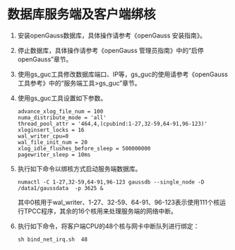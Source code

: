 # 数据库服务端及客户端绑核<a name="ZH-CN_TOPIC_0263913273"></a>

1.  安装openGauss数据库，具体操作请参考《openGauss 安装指南》。
2.  停止数据库，具体操作请参考《openGauss 管理员指南》中的“启停openGauss”章节。
3.  使用gs\_guc工具修改数据库端口、IP等，gs\_guc的使用请参考《openGauss 工具参考》中的“服务端工具\>gs\_guc”章节。
4.  使用gs\_guc工具设置如下参数。

    ```
    advance_xlog_file_num = 100
    numa_distribute_mode = 'all'
    thread_pool_attr = '464,4,(cpubind:1-27,32-59,64-91,96-123)'
    xloginsert_locks = 16
    wal_writer_cpu=0
    wal_file_init_num = 20
    xlog_idle_flushes_before_sleep = 500000000
    pagewriter_sleep = 10ms
    ```

5.  执行如下命令以绑核方式启动服务端数据库。

    ```
    numactl -C 1-27,32-59,64-91,96-123 gaussdb --single_node -D /data1/gaussdata  -p 3625 &
    ```

    其中0核用于wal_writer、1-27、32-59、64-91、96-123表示使用111个核运行TPCC程序，其余的16个核用来处理服务端的网络中断。

6.  执行如下命令，将客户端CPU的48个核与网卡中断队列进行绑定：

    ```
    sh bind_net_irq.sh  48
   